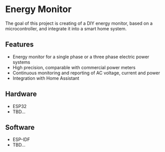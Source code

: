 # Energy Monitor
The goal of this project is creating of a DIY energy monitor, based on a microcontroller, and integrate it into a smart home system.

## Features
* Energy monitor for a single phase or a three phase electric power systems
* High precision, comparable with commercial power meters
* Continuous monitoring and reporting of AC voltage, current and power
* Integration with Home Assistant

## Hardware
* ESP32
* TBD...

## Software
* ESP-IDF
* TBD...